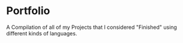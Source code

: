 # Portfolio
A Compilation of all of my Projects that I considered "Finished" using different kinds of languages.
